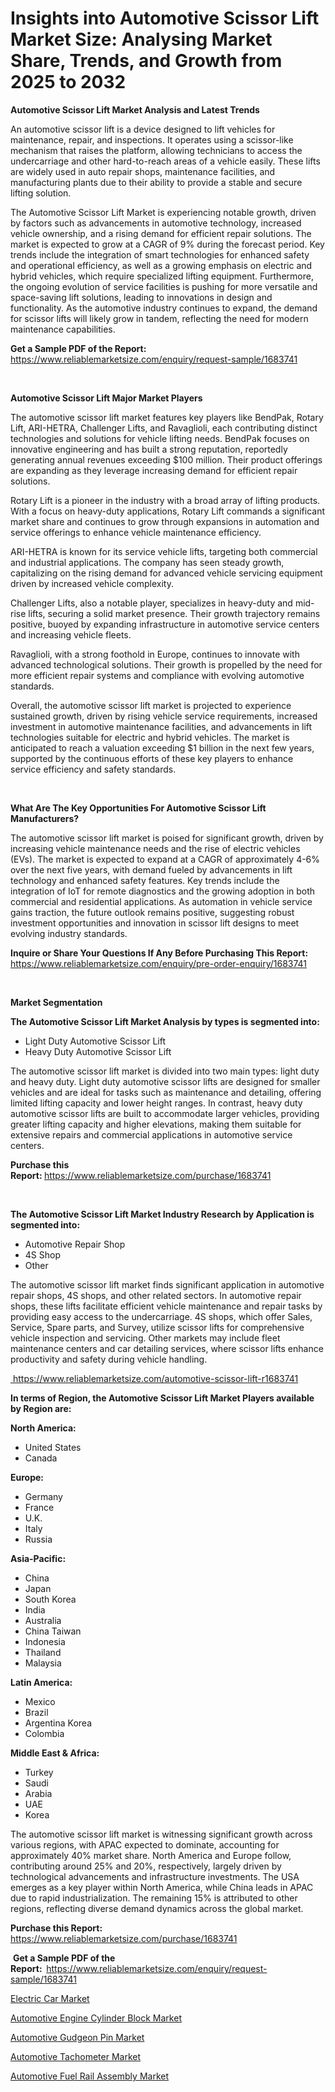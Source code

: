 <p><h1>Insights into Automotive Scissor Lift Market Size: Analysing Market Share, Trends, and Growth from 2025 to 2032</h1></p><p><strong>Automotive Scissor Lift Market Analysis and Latest Trends</strong></p>
<p><p>An automotive scissor lift is a device designed to lift vehicles for maintenance, repair, and inspections. It operates using a scissor-like mechanism that raises the platform, allowing technicians to access the undercarriage and other hard-to-reach areas of a vehicle easily. These lifts are widely used in auto repair shops, maintenance facilities, and manufacturing plants due to their ability to provide a stable and secure lifting solution.</p><p>The Automotive Scissor Lift Market is experiencing notable growth, driven by factors such as advancements in automotive technology, increased vehicle ownership, and a rising demand for efficient repair solutions. The market is expected to grow at a CAGR of 9% during the forecast period. Key trends include the integration of smart technologies for enhanced safety and operational efficiency, as well as a growing emphasis on electric and hybrid vehicles, which require specialized lifting equipment. Furthermore, the ongoing evolution of service facilities is pushing for more versatile and space-saving lift solutions, leading to innovations in design and functionality. As the automotive industry continues to expand, the demand for scissor lifts will likely grow in tandem, reflecting the need for modern maintenance capabilities.</p></p>
<p><strong>Get a Sample PDF of the Report:&nbsp;</strong> <a href="https://www.reliablemarketsize.com/enquiry/request-sample/1683741?utm_campaign=2034&utm_medium=2&utm_source=Github&utm_content=ia&utm_term=30032025&utm_id=automotive-scissor-lift">https://www.reliablemarketsize.com/enquiry/request-sample/1683741</a></p>
<p>&nbsp;</p>
<p><strong>Automotive Scissor Lift Major Market Players</strong></p>
<p><p>The automotive scissor lift market features key players like BendPak, Rotary Lift, ARI-HETRA, Challenger Lifts, and Ravaglioli, each contributing distinct technologies and solutions for vehicle lifting needs. BendPak focuses on innovative engineering and has built a strong reputation, reportedly generating annual revenues exceeding $100 million. Their product offerings are expanding as they leverage increasing demand for efficient repair solutions.</p><p>Rotary Lift is a pioneer in the industry with a broad array of lifting products. With a focus on heavy-duty applications, Rotary Lift commands a significant market share and continues to grow through expansions in automation and service offerings to enhance vehicle maintenance efficiency.</p><p>ARI-HETRA is known for its service vehicle lifts, targeting both commercial and industrial applications. The company has seen steady growth, capitalizing on the rising demand for advanced vehicle servicing equipment driven by increased vehicle complexity.</p><p>Challenger Lifts, also a notable player, specializes in heavy-duty and mid-rise lifts, securing a solid market presence. Their growth trajectory remains positive, buoyed by expanding infrastructure in automotive service centers and increasing vehicle fleets.</p><p>Ravaglioli, with a strong foothold in Europe, continues to innovate with advanced technological solutions. Their growth is propelled by the need for more efficient repair systems and compliance with evolving automotive standards.</p><p>Overall, the automotive scissor lift market is projected to experience sustained growth, driven by rising vehicle service requirements, increased investment in automotive maintenance facilities, and advancements in lift technologies suitable for electric and hybrid vehicles. The market is anticipated to reach a valuation exceeding $1 billion in the next few years, supported by the continuous efforts of these key players to enhance service efficiency and safety standards.</p></p>
<p>&nbsp;</p>
<p><strong>What Are The Key Opportunities For Automotive Scissor Lift Manufacturers?</strong></p>
<p><p>The automotive scissor lift market is poised for significant growth, driven by increasing vehicle maintenance needs and the rise of electric vehicles (EVs). The market is expected to expand at a CAGR of approximately 4-6% over the next five years, with demand fueled by advancements in lift technology and enhanced safety features. Key trends include the integration of IoT for remote diagnostics and the growing adoption in both commercial and residential applications. As automation in vehicle service gains traction, the future outlook remains positive, suggesting robust investment opportunities and innovation in scissor lift designs to meet evolving industry standards.</p></p>
<p><strong>Inquire or Share Your Questions If Any Before Purchasing This Report:</strong> <a href="https://www.reliablemarketsize.com/enquiry/pre-order-enquiry/1683741?utm_campaign=2034&utm_medium=2&utm_source=Github&utm_content=ia&utm_term=30032025&utm_id=automotive-scissor-lift">https://www.reliablemarketsize.com/enquiry/pre-order-enquiry/1683741</a></p>
<p>&nbsp;</p>
<p><strong>Market Segmentation</strong></p>
<p><strong>The Automotive Scissor Lift Market Analysis by types is segmented into:</strong></p>
<p><ul><li>Light Duty Automotive Scissor Lift</li><li>Heavy Duty Automotive Scissor Lift</li></ul></p>
<p><p>The automotive scissor lift market is divided into two main types: light duty and heavy duty. Light duty automotive scissor lifts are designed for smaller vehicles and are ideal for tasks such as maintenance and detailing, offering limited lifting capacity and lower height ranges. In contrast, heavy duty automotive scissor lifts are built to accommodate larger vehicles, providing greater lifting capacity and higher elevations, making them suitable for extensive repairs and commercial applications in automotive service centers.</p></p>
<p><strong>Purchase this Report:&nbsp;</strong><a href="https://www.reliablemarketsize.com/purchase/1683741?utm_campaign=2034&utm_medium=2&utm_source=Github&utm_content=ia&utm_term=30032025&utm_id=automotive-scissor-lift">https://www.reliablemarketsize.com/purchase/1683741</a></p>
<p>&nbsp;</p>
<p><strong>The Automotive Scissor Lift Market Industry Research by Application is segmented into:</strong></p>
<p><ul><li>Automotive Repair Shop</li><li>4S Shop</li><li>Other</li></ul></p>
<p><p>The automotive scissor lift market finds significant application in automotive repair shops, 4S shops, and other related sectors. In automotive repair shops, these lifts facilitate efficient vehicle maintenance and repair tasks by providing easy access to the undercarriage. 4S shops, which offer Sales, Service, Spare parts, and Survey, utilize scissor lifts for comprehensive vehicle inspection and servicing. Other markets may include fleet maintenance centers and car detailing services, where scissor lifts enhance productivity and safety during vehicle handling.</p></p>
<p><a href="https://www.reliablemarketsize.com/automotive-scissor-lift-r1683741?utm_campaign=2034&utm_medium=2&utm_source=Github&utm_content=ia&utm_term=30032025&utm_id=automotive-scissor-lift">&nbsp;https://www.reliablemarketsize.com/automotive-scissor-lift-r1683741</a></p>
<p><strong>In terms of Region, the Automotive Scissor Lift Market Players available by Region are:</strong></p>
<p>
    <p> <strong> North America: </strong>
        <ul>
            <li>United States</li>
            <li>Canada</li>
        </ul>
        </p> 
    <p> <strong> Europe: </strong>
        <ul>
            <li>Germany</li>
            <li>France</li>
            <li>U.K.</li>
            <li>Italy</li>
            <li>Russia</li>
        </ul>
        </p> 
    <p> <strong> Asia-Pacific: </strong>
        <ul>
            <li>China</li>
            <li>Japan</li>
            <li>South Korea</li>
            <li>India</li>
            <li>Australia</li>
            <li>China Taiwan</li>
            <li>Indonesia</li>
            <li>Thailand</li>
            <li>Malaysia</li>
        </ul>
        </p> 
    <p> <strong> Latin America: </strong>
        <ul>
            <li>Mexico</li>
            <li>Brazil</li>
            <li>Argentina Korea</li>
            <li>Colombia</li>
        </ul>
        </p> 
    <p> <strong> Middle East & Africa: </strong>
        <ul>
            <li>Turkey</li>
            <li>Saudi</li>
            <li>Arabia</li>
            <li>UAE</li>
            <li>Korea</li>
        </ul>
    </p>
    </p>
<p><p>The automotive scissor lift market is witnessing significant growth across various regions, with APAC expected to dominate, accounting for approximately 40% market share. North America and Europe follow, contributing around 25% and 20%, respectively, largely driven by technological advancements and infrastructure investments. The USA emerges as a key player within North America, while China leads in APAC due to rapid industrialization. The remaining 15% is attributed to other regions, reflecting diverse demand dynamics across the global market.</p></p>
<p><strong>Purchase this Report: </strong><a href="https://www.reliablemarketsize.com/purchase/1683741?utm_campaign=2034&utm_medium=2&utm_source=Github&utm_content=ia&utm_term=30032025&utm_id=automotive-scissor-lift">https://www.reliablemarketsize.com/purchase/1683741</a></p>
<p>&nbsp;<strong>Get a Sample PDF of the Report:&nbsp;&nbsp;</strong><a href="https://www.reliablemarketsize.com/enquiry/request-sample/1683741?utm_campaign=2034&utm_medium=2&utm_source=Github&utm_content=ia&utm_term=30032025&utm_id=automotive-scissor-lift">https://www.reliablemarketsize.com/enquiry/request-sample/1683741</a></p>
<p><strong></strong></p>
<p><p><a href="https://github.com/calizlewin2f/Market-Research-Report-List-1/blob/main/electric-car-market.md?utm_campaign=2034&utm_medium=2&utm_source=Github&utm_content=ia&utm_term=30032025&utm_id=automotive-scissor-lift">Electric Car Market</a></p><p><a href="https://github.com/janustabarf2/Market-Research-Report-List-1/blob/main/automotive-engine-cylinder-block-market.md?utm_campaign=2034&utm_medium=2&utm_source=Github&utm_content=ia&utm_term=30032025&utm_id=automotive-scissor-lift">Automotive Engine Cylinder Block Market</a></p><p><a href="https://github.com/kielbledeni0/Market-Research-Report-List-1/blob/main/automotive-gudgeon-pin-market.md?utm_campaign=2034&utm_medium=2&utm_source=Github&utm_content=ia&utm_term=30032025&utm_id=automotive-scissor-lift">Automotive Gudgeon Pin Market</a></p><p><a href="https://github.com/ernierintzfu/Market-Research-Report-List-1/blob/main/automotive-tachometer-market.md?utm_campaign=2034&utm_medium=2&utm_source=Github&utm_content=ia&utm_term=30032025&utm_id=automotive-scissor-lift">Automotive Tachometer Market</a></p><p><a href="https://github.com/grevecodeeol/Market-Research-Report-List-1/blob/main/automotive-fuel-rail-assembly-market.md?utm_campaign=2034&utm_medium=2&utm_source=Github&utm_content=ia&utm_term=30032025&utm_id=automotive-scissor-lift">Automotive Fuel Rail Assembly Market</a></p></p>